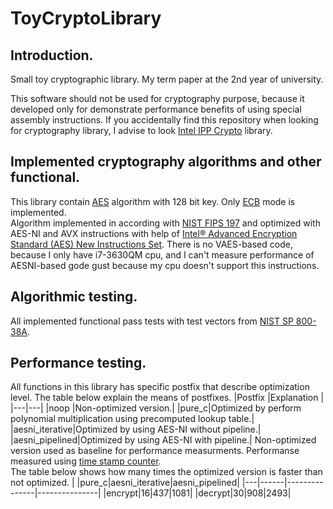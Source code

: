 # ToyCryptoLibrary
## Introduction.
Small toy cryptographic library. My term paper at the 2nd year of university.    

This software should not be used for cryptography purpose, because it developed only for demonstrate performance benefits of using special assembly instructions. If you accidentally find this repository when looking for cryptography library, I advise to look [Intel IPP Crypto](https://github.com/intel/ipp-crypto) library. 
## Implemented cryptography algorithms and other functional.
This library contain [AES](https://en.wikipedia.org/wiki/Advanced_Encryption_Standard) algorithm with 128 bit key. Only [ECB](https://en.wikipedia.org/wiki/Block_cipher_mode_of_operation) mode is implemented.   
Algorithm implemented in according with [NIST FIPS 197](https://nvlpubs.nist.gov/nistpubs/FIPS/NIST.FIPS.197.pdf) and optimized with AES-NI and AVX instructions with help of [Intel® Advanced Encryption Standard (AES) New Instructions Set](https://www.intel.com/content/dam/doc/white-paper/advanced-encryption-standard-new-instructions-set-paper.pdf). There is no VAES-based code, because I only have i7-3630QM cpu, and I can't measure performance of AESNI-based gode gust because my cpu doesn't support this instructions.   
## Algorithmic testing.
All implemented functional pass tests with test vectors from [NIST SP 800-38A](https://nvlpubs.nist.gov/nistpubs/Legacy/SP/nistspecialpublication800-38a.pdf).
## Performance testing.
All functions in this library has specific postfix that describe optimization level. The table below explain the means of postfixes.
|Postfix  |Explanation  |
|---|---|
|noop  |Non-optimized version.|
|pure_c|Optimized by perform polynomial multiplication using precomputed lookup table.|
|aesni_iterative|Optimized by using AES-NI without pipeline.|
|aesni_pipelined|Optimized by using AES-NI with pipeline.|
Non-optimized version used as baseline for performance measurments. Performanse measured using [time stamp counter](https://en.wikipedia.org/wiki/Time_Stamp_Counter).   
The table below shows how many times the optimized version is faster than not optimized.
|   |pure_c|aesni_iterative|aesni_pipelined|
|---|------|---------------|---------------|
|encrypt|16|437|1081|
|decrypt|30|908|2493|
